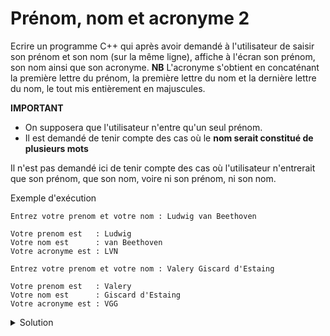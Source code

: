 # Prénom, nom et acronyme 2
Ecrire un programme C++ qui après avoir demandé à l'utilisateur de saisir son prénom et son nom (sur la même ligne), affiche à l'écran son prénom, son nom ainsi que son acronyme.
**NB**  L'acronyme s'obtient en concaténant la première lettre du prénom, la première lettre du nom et la dernière lettre du nom, le tout mis entièrement en majuscules.

**IMPORTANT**
- On supposera que l'utilisateur n'entre qu'un seul prénom.
- Il est demandé de tenir compte des cas où le **nom serait constitué de plusieurs mots**

Il n'est pas demandé ici de tenir compte des cas où l'utilisateur n'entrerait que son prénom, que son nom, voire ni son prénom, ni son nom.

Exemple d'exécution
~~~
Entrez votre prenom et votre nom : Ludwig van Beethoven

Votre prenom est   : Ludwig
Votre nom est      : van Beethoven
Votre acronyme est : LVN

Entrez votre prenom et votre nom : Valery Giscard d'Estaing 

Votre prenom est   : Valery
Votre nom est      : Giscard d'Estaing 
Votre acronyme est : VGG
~~~

<details>
<summary>Solution</summary>

~~~cpp
#include <algorithm>
#include <cstdlib>
#include <iostream>
#include <string>
using namespace std;

string toupper_str(string_view input){
    string result(input);
    for (char& c : result) {
        c = toupper(c);
    }
    return result;
}

int main() {

   string s;
   cout << "Entrez votre prenom et votre nom : ";
   getline(cin, s);

   size_t posPremiereLettrePrenom = s.find_first_not_of(" \t");
   
   size_t posPremierBlancApresPrenom =
      s.find_first_of(" \t", posPremiereLettrePrenom);
   
   size_t posPremiereLettreNom =
      s.find_first_not_of(" \t", posPremierBlancApresPrenom);
   
   size_t posDerniereLettreNom = s.find_last_not_of(" \t");

   string prenom = s.substr(posPremiereLettrePrenom, 
                            posPremierBlancApresPrenom - posPremiereLettrePrenom);

   string nom = s.substr(posPremiereLettreNom, 
                         posDerniereLettreNom - posPremiereLettreNom + 1);
         
   string acronyme{prenom.at(0), nom.at(0), nom.at(nom.length() - 1)};   
   acronyme = toupper_str(acronyme);
   
      
   cout << endl
        << "Votre prenom est   : " << prenom << endl
        << "Votre nom est      : " << nom << endl
        << "Votre acronyme est : " << acronyme << endl;

   return EXIT_SUCCESS;
}

// Entrez votre prenom et votre nom : Ludwig van Beethoven
// 
// Votre prenom est   : Ludwig
// Votre nom est      : van Beethoven
// Votre acronyme est : LVN
// 
// Entrez votre prenom et votre nom : Valery Giscard d'Estaing 
// 
// Votre prenom est   : Valery
// Votre nom est      : Giscard d'Estaing 
// Votre acronyme est : VGG

~~~



</details>